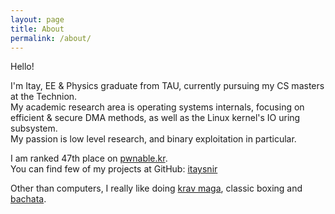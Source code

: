 ```yaml
---
layout: page
title: About
permalink: /about/
---
```

Hello!

I'm Itay, EE & Physics graduate from TAU, currently pursuing my CS masters at the Technion. \
My academic research area is operating systems internals, focusing on efficient & secure DMA methods, as well as the Linux kernel's IO uring subsystem. \
My passion is low level research, and binary exploitation in particular.

I am ranked 47th place on [pwnable.kr][pwnable-kr]. \
You can find few of my projects at GitHub: [itaysnir][itaysnir-page]

Other than computers, I really like doing [krav maga][krav-maga], classic boxing and [bachata][bachata].


[krav-maga]: https://en.wikipedia.org/wiki/Krav_Maga
[bachata]: https://en.wikipedia.org/wiki/Bachata_(dance)
[pwnable-kr]: http://pwnable.kr/rank.php
[itaysnir-page]: https://github.com/itaysnir
